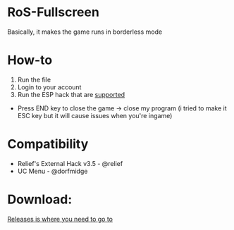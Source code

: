 # RoS-Fullscreen
Basically, it makes the game runs in borderless mode

# How-to
1. Run the file
2. Login to your account
3. Run the ESP hack that are [supported](#compatibility)

- Press END key to close the game -> close my program (i tried to make it ESC key but it will cause issues when you're ingame)

# Compatibility
- Relief's External Hack v3.5 - @relief
- UC Menu - @dorfmidge

# Download:
[Releases is where you need to go to](https://github.com/Maxhyt/RoS-Fullscreen/releases)
